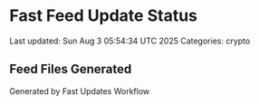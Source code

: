 # Fast Feed Update Status
Last updated: Sun Aug  3 05:54:34 UTC 2025
Categories: crypto

## Feed Files Generated

Generated by Fast Updates Workflow
